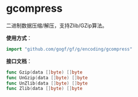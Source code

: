 # gcompress

二进制数据压缩/解压，支持Zlib/GZip算法。

**使用方式**：
```go
import "github.com/gogf/gf/g/encoding/gcompress"
```

**接口文档**：
```go
func Gzip(data []byte) []byte
func UnGzip(data []byte) []byte
func UnZlib(data []byte) []byte
func Zlib(data []byte) []byte
```